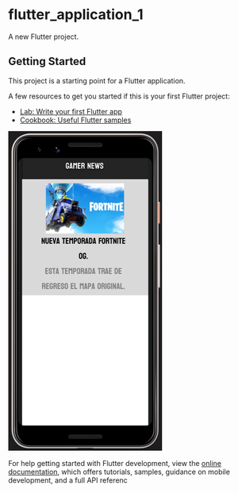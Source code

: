 # flutter_application_1

A new Flutter project.

## Getting Started

This project is a starting point for a Flutter application.

A few resources to get you started if this is your first Flutter project:

- [Lab: Write your first Flutter app](https://docs.flutter.dev/get-started/codelab)
- [Cookbook: Useful Flutter samples](https://docs.flutter.dev/cookbook)

![](https://github.com/petrijomes/WebViewFlutter/blob/main/assets/main.PNG)  

For help getting started with Flutter development, view the
[online documentation](https://docs.flutter.dev/), which offers tutorials,
samples, guidance on mobile development, and a full API referenc

